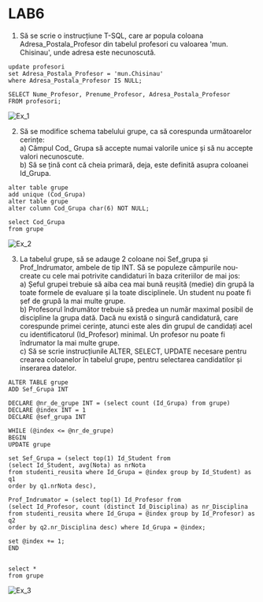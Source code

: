 # LAB6

1. Să se scrie o instrucțiune T-SQL, care ar popula coloana Adresa_Postala_Profesor din tabelul profesori cu valoarea 'mun. Chisinau', unde adresa este necunoscută.

```
update profesori 
set Adresa_Postala_Profesor = 'mun.Chisinau'
where Adresa_Postala_Profesor IS NULL;

SELECT Nume_Profesor, Prenume_Profesor, Adresa_Postala_Profesor
FROM profesori;
```
![Ex_1](https://user-images.githubusercontent.com/34598688/49708970-c3517b80-fc3a-11e8-8673-fcb7682299fe.png)

2. Să se modifice schema tabelului grupe, ca să corespunda următoarelor cerințe:  
a) Câmpul Cod_ Grupa să accepte numai valorile unice și să nu accepte valori necunoscute.  
b) Să se țină cont că cheia primară, deja, este definită asupra coloanei Id_Grupa.  

```
alter table grupe 
add unique (Cod_Grupa)
alter table grupe 
alter column Cod_Grupa char(6) NOT NULL;

select Cod_Grupa
from grupe
```
![Ex_2](https://user-images.githubusercontent.com/34598688/49709012-f267ed00-fc3a-11e8-8141-ea291a99f4a2.png)

3. La tabelul grupe, să se adauge 2 coloane noi Sef_grupa și Prof_Indrumator, ambele de tip INT. Să se populeze câmpurile nou-create cu cele mai potrivite candidaturi în baza criteriilor de mai jos:  
a) Șeful grupei trebuie să aiba cea mai bună reușită (medie) din grupă la toate formele de evaluare și la toate disciplinele. Un student nu poate fi șef de grupă la mai multe grupe.  
b) Profesorul îndrumător trebuie să predea un număr maximal posibil de discipline la grupa dată. Dacă nu există o singură candidatură, care corespunde primei cerințe, atunci este ales din grupul de candidați acel cu identificatorul (Id_Profesor) minimal. Un profesor nu
poate fi îndrumator la mai multe grupe.  
c) Să se scrie instrucțiunile ALTER, SELECT, UPDATE necesare pentru crearea coloanelor în tabelul grupe, pentru selectarea candidatilor și inserarea datelor.  

```
ALTER TABLE grupe
ADD Sef_Grupa INT

DECLARE @nr_de_grupe INT = (select count (Id_Grupa) from grupe)
DECLARE @index INT = 1
DECLARE @sef_grupa INT

WHILE (@index <= @nr_de_grupe)
BEGIN 
UPDATE grupe

set Sef_Grupa = (select top(1) Id_Student from
(select Id_Student, avg(Nota) as nrNota        
from studenti_reusita where Id_Grupa = @index group by Id_Student) as q1
order by q1.nrNota desc),

Prof_Indrumator = (select top(1) Id_Profesor from
(select Id_Profesor, count (distinct Id_Disciplina) as nr_Disciplina
from studenti_reusita where Id_Grupa = @index group by Id_Profesor) as q2
order by q2.nr_Disciplina desc) where Id_Grupa = @index;

set @index += 1;
END


select *
from grupe
```

![Ex_3](https://user-images.githubusercontent.com/34598688/49717237-09b8d180-fc5f-11e8-8ade-67bd7f8956c5.png)
